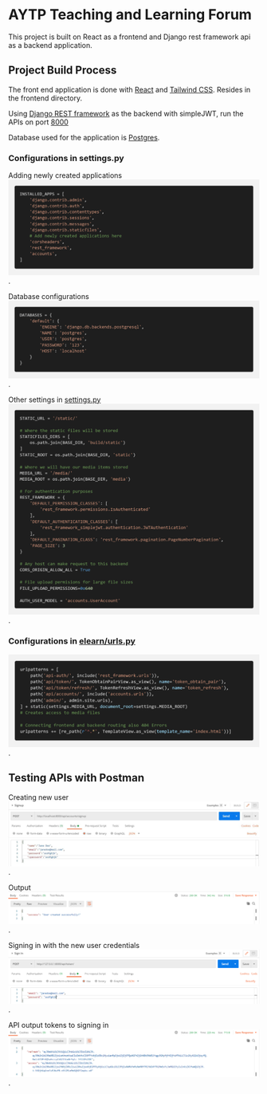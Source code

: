 # AYTP Teaching and Learning Forum

This project is built on React as a frontend and Django rest framework api as a backend application.

## Project Build Process

The front end application is done with [React](https://github.com/facebook/create-react-app) and [Tailwind CSS](https://tailwindcss.com/docs/guides/create-react-app).
Resides in the frontend directory.

Using [Django REST framework](https://www.django-rest-framework.org/topics/documenting-your-api/) as the backend with simpleJWT, run the APIs on port [8000](http://localhost:8000)

Database used for the application is [Postgres](https://www.enterprisedb.com/downloads/postgres-postgresql-downloads).

### Configurations in settings.py

Adding newly created applications
![](/screenshots/installed_apps.png).

Database configurations
![](/screenshots/database_config.png).

Other settings in [settings.py](elearn/settings.py)
![](/screenshots/other_settings.png).

### Configurations in [elearn/urls.py](elearn/urls.py)
![](/screenshots/urls_elearn.png).

## Testing APIs with Postman
Creating new user
![](/screenshots/creating_user.JPG).

Output
![](/screenshots/newuser_output.png).

Signing in with the new user credentials
![](/screenshots/sign_in.png).

API output tokens to signing in
![](/screenshots/api_signin_output.png).